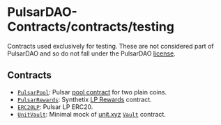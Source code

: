# PulsarDAO-Contracts/contracts/testing

Contracts used exclusively for testing. These are not considered part of PulsarDAO and so do not fall under the PulsarDAO [license](../../LICENSE).

## Contracts

* [`PulsarPool`](PulsarPool.vy): Pulsar [pool contract](https://github.com/PulsarSwap/pulsar-contract) for two plain coins.
* [`PulsarRewards`](PulsarRewards.sol): Synthetix [LP Rewards](https://etherscan.io/address/0xdcb6a51ea3ca5d3fd898fd6564757c7aaec3ca92#code) contract.
* [`ERC20LP`](ERC20LP.vy): Pulsar LP ERC20.
* [`UnitVault`](UnitVault.vy): Minimal mock of [unit.xyz](https://unit.xyz/) [`Vault`](https://github.com/unitprotocol/core/blob/master/contracts/Vault.sol) contract.
